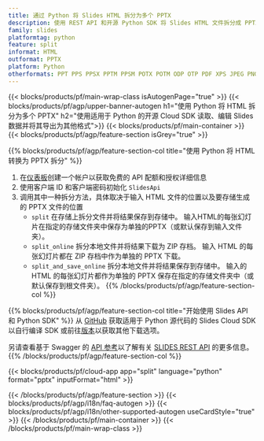 ```yaml
---
title: 通过 Python 将 Slides HTML 拆分为多个 PPTX
description: 使用 REST API 和开源 Python SDK 将 Slides HTML 文件拆分成 PPTX 幻灯片
family: slides
platformtag: python
feature: split
informat: HTML
outformat: PPTX
platform: Python
otherformats: PPT PPS PPSX PPTM PPSM POTX POTM ODP OTP PDF XPS JPEG PNG BMP TIFF SVG HTML5 MD GIF XAML
---
```


{{< blocks/products/pf/main-wrap-class isAutogenPage="true" >}}
{{< blocks/products/pf/agp/upper-banner-autogen h1="使用 Python 将 HTML 拆分为多个 PPTX" h2="使用适用于 Python 的开源 Cloud SDK 读取、编辑 Slides 数据并将其导出为其他格式">}}
{{< blocks/products/pf/main-container >}}
{{< blocks/products/pf/agp/feature-section isGrey="true" >}}

{{% blocks/products/pf/agp/feature-section-col title="使用 Python 将 HTML 转换为 PPTX 拆分" %}}
1. 在<a href="https://dashboard.aspose.cloud/">仪表板</a>创建一个帐户以获取免费的 API 配额和授权详细信息
1. 使用客户端 ID 和客户端密码初始化 ```SlidesApi```
1. 调用其中一种拆分方法，具体取决于输入 HTML 文件的位置以及要存储生成的 PPTX 文件的位置
    - ```split``` 在存储上拆分文件并将结果保存到存储中。 输入HTML的每张幻灯片在指定的存储文件夹中保存为单独的PPTX（或默认保存到输入文件夹）。
    - ```split_online``` 拆分本地文件并将结果下载为 ZIP 存档。 输入 HTML 的每张幻灯片都在 ZIP 存档中作为单独的 PPTX 下载。
    - ```split_and_save_online``` 拆分本地文件并将结果保存到存储中。 输入的 HTML 的每张幻灯片都作为单独的 PPTX 保存在指定的存储文件夹中（或默认保存到根文件夹）。
{{% /blocks/products/pf/agp/feature-section-col %}}

{{% blocks/products/pf/agp/feature-section-col title="开始使用 Slides API 和 Python SDK" %}}
从 [GitHub](https://github.com/aspose-slides-cloud/aspose-slides-cloud-python) 获取适用于 Python 源代码的 Slides Cloud SDK 以自行编译 SDK 或前往[版本](https://releases.aspose.cloud/)以获取其他下载选项。
 
另请查看基于 Swagger 的 [API 参考](https://apireference.aspose.cloud/slides/)以了解有关 [SLIDES REST API](https://products.aspose.cloud/slides/curl/) 的更多信息。
{{% /blocks/products/pf/agp/feature-section-col %}}

{{< blocks/products/pf/cloud-app app="split" language="python" format="pptx" inputFormat="html" >}}

{{< /blocks/products/pf/agp/feature-section >}}
{{< blocks/products/pf/agp/i18n/faq-autogen >}}
{{< blocks/products/pf/agp/i18n/other-supported-autogen useCardStyle="true" >}}
{{< /blocks/products/pf/main-container >}}
{{< /blocks/products/pf/main-wrap-class >}}